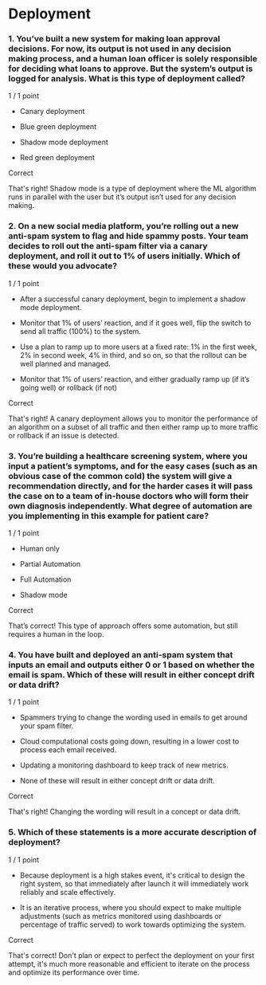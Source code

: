 # Deployment

### 1. You’ve built a new system for making loan approval decisions. For now, its output is not used in any decision making process, and a human loan officer is solely responsible for deciding what loans to approve. But the system’s output is logged for analysis. What is this type of deployment called?

1 / 1 point

- Canary deployment

- Blue green deployment

- Shadow mode deployment

- Red green deployment

Correct

That's right! Shadow mode is a type of deployment where the ML algorithm runs in parallel with the user but it’s output isn’t used for any decision making.

### 2. On a new social media platform, you’re rolling out a new anti-spam system to flag and hide spammy posts. Your team decides to roll out the anti-spam filter via a canary deployment, and roll it out to 1% of users initially. Which of these would you advocate?

1 / 1 point

- After a successful canary deployment, begin to implement a shadow mode deployment.

- Monitor that 1% of users’ reaction, and if it goes well, flip the switch to send all traffic (100%) to the system.

- Use a plan to ramp up to more users at a fixed rate: 1% in the first week, 2% in second week, 4% in third, and so on, so that the rollout can be well planned and managed.

- Monitor that 1% of users’ reaction, and either gradually ramp up (if it’s going well) or rollback (if not)

Correct

That's right! A canary deployment allows you to monitor the performance of an algorithm on a subset of all traffic and then either ramp up to more traffic or rollback if an issue is detected.

### 3. You’re building a healthcare screening system, where you input a patient’s symptoms, and for the easy cases (such as an obvious case of the common cold) the system will give a recommendation directly, and for the harder cases it will pass the case on to a team of in-house doctors who will form their own diagnosis independently. What degree of automation are you implementing in this example for patient care?

1 / 1 point

- Human only

- Partial Automation

- Full Automation

- Shadow mode

Correct

That’s correct! This type of approach offers some automation, but still requires a human in the loop.

### 4. You have built and deployed an anti-spam system that inputs an email and outputs either 0 or 1 based on whether the email is spam. Which of these will result in either concept drift or data drift?

1 / 1 point

- Spammers trying to change the wording used in emails to get around your spam filter.

- Cloud computational costs going down, resulting in a lower cost to process each email received.

- Updating a monitoring dashboard to keep track of new metrics.

- None of these will result in either concept drift or data drift.

Correct

That's right! Changing the wording will result in a concept or data drift.

### 5. Which of these statements is a more accurate description of deployment?

1 / 1 point

- Because deployment is a high stakes event, it's critical to design the right system, so that immediately after launch it will immediately work reliably and scale effectively.

- It is an iterative process, where you should expect to make multiple adjustments (such as metrics monitored using dashboards or percentage of traffic served) to work towards optimizing the system.

Correct

That's correct! Don't plan or expect to perfect the deployment on your first attempt, it's much more reasonable and efficient to iterate on the process and optimize its performance over time.